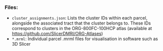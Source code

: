 ### Files:

- `cluster_assignments.json`: Lists the cluster IDs within each parcel, alongside the associated tract that the cluster belongs to. These IDs correspond to clusters in the ORG-800FC-100HCP atlas (available at https://github.com/SlicerDMRI/ORG-Atlases)
- `*.mrml`: Individual parcel .mrml files for visualisation in software such as 3D Slicer
